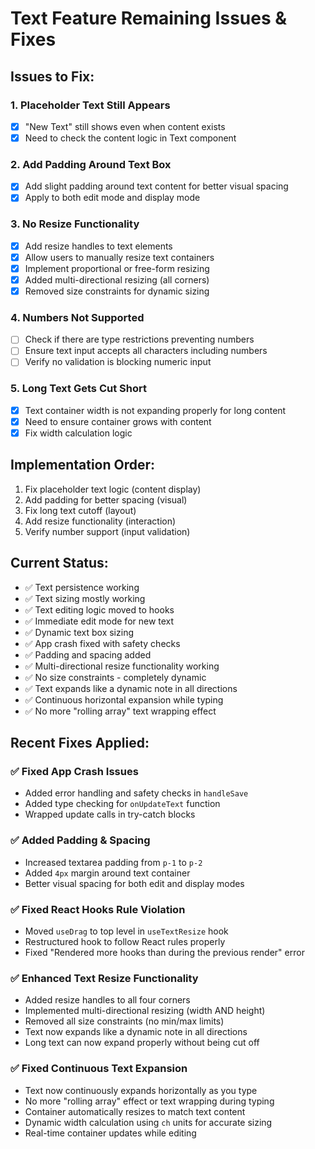 # Text Feature Remaining Issues & Fixes

## Issues to Fix:

### 1. Placeholder Text Still Appears

- [x] "New Text" still shows even when content exists
- [x] Need to check the content logic in Text component

### 2. Add Padding Around Text Box

- [x] Add slight padding around text content for better visual spacing
- [x] Apply to both edit mode and display mode

### 3. No Resize Functionality

- [x] Add resize handles to text elements
- [x] Allow users to manually resize text containers
- [x] Implement proportional or free-form resizing
- [x] Added multi-directional resizing (all corners)
- [x] Removed size constraints for dynamic sizing

### 4. Numbers Not Supported

- [ ] Check if there are type restrictions preventing numbers
- [ ] Ensure text input accepts all characters including numbers
- [ ] Verify no validation is blocking numeric input

### 5. Long Text Gets Cut Short

- [x] Text container width is not expanding properly for long content
- [x] Need to ensure container grows with content
- [x] Fix width calculation logic

## Implementation Order:

1. Fix placeholder text logic (content display)
2. Add padding for better spacing (visual)
3. Fix long text cutoff (layout)
4. Add resize functionality (interaction)
5. Verify number support (input validation)

## Current Status:

- ✅ Text persistence working
- ✅ Text sizing mostly working
- ✅ Text editing logic moved to hooks
- ✅ Immediate edit mode for new text
- ✅ Dynamic text box sizing
- ✅ App crash fixed with safety checks
- ✅ Padding and spacing added
- ✅ Multi-directional resize functionality working
- ✅ No size constraints - completely dynamic
- ✅ Text expands like a dynamic note in all directions
- ✅ Continuous horizontal expansion while typing
- ✅ No more "rolling array" text wrapping effect

## Recent Fixes Applied:

### ✅ Fixed App Crash Issues

- Added error handling and safety checks in `handleSave`
- Added type checking for `onUpdateText` function
- Wrapped update calls in try-catch blocks

### ✅ Added Padding & Spacing

- Increased textarea padding from `p-1` to `p-2`
- Added `4px` margin around text container
- Better visual spacing for both edit and display modes

### ✅ Fixed React Hooks Rule Violation

- Moved `useDrag` to top level in `useTextResize` hook
- Restructured hook to follow React rules properly
- Fixed "Rendered more hooks than during the previous render" error

### ✅ Enhanced Text Resize Functionality

- Added resize handles to all four corners
- Implemented multi-directional resizing (width AND height)
- Removed all size constraints (no min/max limits)
- Text now expands like a dynamic note in all directions
- Long text can now expand properly without being cut off

### ✅ Fixed Continuous Text Expansion

- Text now continuously expands horizontally as you type
- No more "rolling array" effect or text wrapping during typing
- Container automatically resizes to match text content
- Dynamic width calculation using `ch` units for accurate sizing
- Real-time container updates while editing
